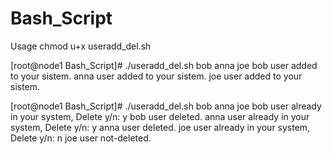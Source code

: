 # Bash_Script
Usage chmod u+x useradd_del.sh

[root@node1 Bash_Script]# ./useradd_del.sh bob anna joe
bob user added to your sistem.
anna user added to your sistem.
joe user added to your sistem.

[root@node1 Bash_Script]# ./useradd_del.sh bob anna joe
bob user already in your system, Delete y/n: y
bob user deleted.
anna user already in your system, Delete y/n: y
anna user deleted.
joe user already in your system, Delete y/n: n
joe user not-deleted.


